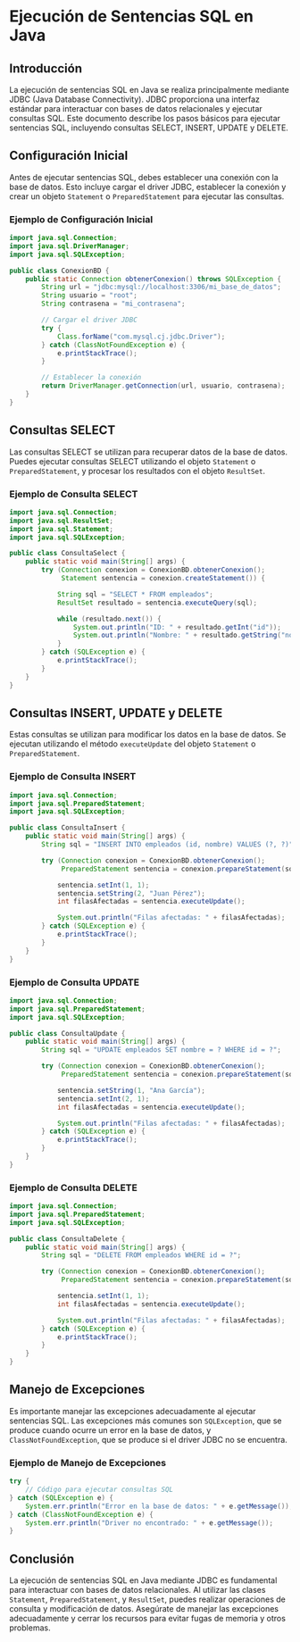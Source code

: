 # Ejecución de Sentencias SQL en Java

## Introducción

La ejecución de sentencias SQL en Java se realiza principalmente mediante JDBC (Java Database Connectivity). JDBC proporciona una interfaz estándar para interactuar con bases de datos relacionales y ejecutar consultas SQL. Este documento describe los pasos básicos para ejecutar sentencias SQL, incluyendo consultas SELECT, INSERT, UPDATE y DELETE.

## Configuración Inicial

Antes de ejecutar sentencias SQL, debes establecer una conexión con la base de datos. Esto incluye cargar el driver JDBC, establecer la conexión y crear un objeto `Statement` o `PreparedStatement` para ejecutar las consultas.

### Ejemplo de Configuración Inicial

```java
import java.sql.Connection;
import java.sql.DriverManager;
import java.sql.SQLException;

public class ConexionBD {
    public static Connection obtenerConexion() throws SQLException {
        String url = "jdbc:mysql://localhost:3306/mi_base_de_datos";
        String usuario = "root";
        String contrasena = "mi_contrasena";

        // Cargar el driver JDBC
        try {
            Class.forName("com.mysql.cj.jdbc.Driver");
        } catch (ClassNotFoundException e) {
            e.printStackTrace();
        }

        // Establecer la conexión
        return DriverManager.getConnection(url, usuario, contrasena);
    }
}
```

## Consultas SELECT

Las consultas SELECT se utilizan para recuperar datos de la base de datos. Puedes ejecutar consultas SELECT utilizando el objeto `Statement` o `PreparedStatement`, y procesar los resultados con el objeto `ResultSet`.

### Ejemplo de Consulta SELECT

```java
import java.sql.Connection;
import java.sql.ResultSet;
import java.sql.Statement;
import java.sql.SQLException;

public class ConsultaSelect {
    public static void main(String[] args) {
        try (Connection conexion = ConexionBD.obtenerConexion();
             Statement sentencia = conexion.createStatement()) {

            String sql = "SELECT * FROM empleados";
            ResultSet resultado = sentencia.executeQuery(sql);

            while (resultado.next()) {
                System.out.println("ID: " + resultado.getInt("id"));
                System.out.println("Nombre: " + resultado.getString("nombre"));
            }
        } catch (SQLException e) {
            e.printStackTrace();
        }
    }
}
```

## Consultas INSERT, UPDATE y DELETE

Estas consultas se utilizan para modificar los datos en la base de datos. Se ejecutan utilizando el método `executeUpdate` del objeto `Statement` o `PreparedStatement`.

### Ejemplo de Consulta INSERT

```java
import java.sql.Connection;
import java.sql.PreparedStatement;
import java.sql.SQLException;

public class ConsultaInsert {
    public static void main(String[] args) {
        String sql = "INSERT INTO empleados (id, nombre) VALUES (?, ?)";

        try (Connection conexion = ConexionBD.obtenerConexion();
             PreparedStatement sentencia = conexion.prepareStatement(sql)) {

            sentencia.setInt(1, 1);
            sentencia.setString(2, "Juan Pérez");
            int filasAfectadas = sentencia.executeUpdate();

            System.out.println("Filas afectadas: " + filasAfectadas);
        } catch (SQLException e) {
            e.printStackTrace();
        }
    }
}
```

### Ejemplo de Consulta UPDATE

```java
import java.sql.Connection;
import java.sql.PreparedStatement;
import java.sql.SQLException;

public class ConsultaUpdate {
    public static void main(String[] args) {
        String sql = "UPDATE empleados SET nombre = ? WHERE id = ?";

        try (Connection conexion = ConexionBD.obtenerConexion();
             PreparedStatement sentencia = conexion.prepareStatement(sql)) {

            sentencia.setString(1, "Ana García");
            sentencia.setInt(2, 1);
            int filasAfectadas = sentencia.executeUpdate();

            System.out.println("Filas afectadas: " + filasAfectadas);
        } catch (SQLException e) {
            e.printStackTrace();
        }
    }
}
```

### Ejemplo de Consulta DELETE

```java
import java.sql.Connection;
import java.sql.PreparedStatement;
import java.sql.SQLException;

public class ConsultaDelete {
    public static void main(String[] args) {
        String sql = "DELETE FROM empleados WHERE id = ?";

        try (Connection conexion = ConexionBD.obtenerConexion();
             PreparedStatement sentencia = conexion.prepareStatement(sql)) {

            sentencia.setInt(1, 1);
            int filasAfectadas = sentencia.executeUpdate();

            System.out.println("Filas afectadas: " + filasAfectadas);
        } catch (SQLException e) {
            e.printStackTrace();
        }
    }
}
```

## Manejo de Excepciones

Es importante manejar las excepciones adecuadamente al ejecutar sentencias SQL. Las excepciones más comunes son `SQLException`, que se produce cuando ocurre un error en la base de datos, y `ClassNotFoundException`, que se produce si el driver JDBC no se encuentra.

### Ejemplo de Manejo de Excepciones

```java
try {
    // Código para ejecutar consultas SQL
} catch (SQLException e) {
    System.err.println("Error en la base de datos: " + e.getMessage());
} catch (ClassNotFoundException e) {
    System.err.println("Driver no encontrado: " + e.getMessage());
}
```

## Conclusión

La ejecución de sentencias SQL en Java mediante JDBC es fundamental para interactuar con bases de datos relacionales. Al utilizar las clases `Statement`, `PreparedStatement`, y `ResultSet`, puedes realizar operaciones de consulta y modificación de datos. Asegúrate de manejar las excepciones adecuadamente y cerrar los recursos para evitar fugas de memoria y otros problemas.
